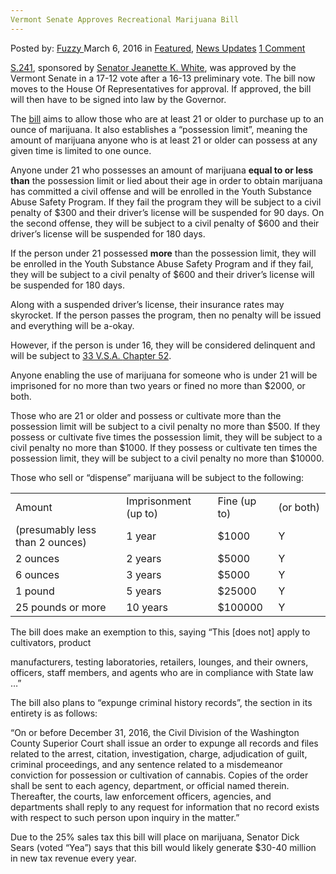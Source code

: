 ```yaml
---
Vermont Senate Approves Recreational Marijuana Bill
---
```

<article class="post-listing post-13367 post type-post status-publish format-standard has-post-thumbnail hentry  tag-approves tag-bill tag-marijuana tag-recreational tag-senate tag-vermont">
    <div class="post-inner">
        <span>Posted by: <a href="https://www.deepdotweb.com/author/fuzzy/" title="">Fuzzy </a></span>
    <span>March 6, 2016</span>
    <span>in <a href="https://www.deepdotweb.com/category/deepdot-news/" rel="category tag">Featured</a>, <a href="https://www.deepdotweb.com/category/news-updates/" rel="category tag">News Updates</a></span>
    <span><a href="https://www.deepdotweb.com/2016/03/06/vermont-senate-approves-recreational-marijuana-bill/#comments">1 Comment</a></span>
    </p>
    <div class="clear"></div>
    <div class="entry">
    <p><a href="http://legislature.vermont.gov/bill/status/2016/S.241">S.241</a>, sponsored by <a href="http://legislature.vermont.gov/people/single/2016/14620">Senator Jeanette K. White</a>, was approved by the Vermont Senate in a 17-12 vote after a 16-13 preliminary vote. The bill now moves to the House Of Representatives for approval. If approved, the bill will then have to be signed into law by the Governor.</p>
    <p>The <a href="http://legislature.vermont.gov/assets/Documents/2016/Docs/BILLS/S-0241/S-0241%20As%20Introduced.pdf">bill</a> aims to allow those who are at least 21 or older to purchase up to an ounce of marijuana. It also establishes a “possession limit”, meaning the amount of marijuana anyone who is at least 21 or older can possess at any given time is limited to one ounce.</p>
    <p>Anyone under 21 who possesses an amount of marijuana <strong>equal to or less than</strong> the possession limit or lied about their age in order to obtain marijuana has committed a civil offense and will be enrolled in the Youth Substance Abuse Safety Program. If they fail the program they will be subject to a civil penalty of $300 and their driver&#8217;s license will be suspended for 90 days. On the second offense, they will be subject to a civil penalty of $600 and their driver&#8217;s license will be suspended for 180 days.</p>
    <p>If the person under 21 possessed <strong>more</strong> than the possession limit, they will be enrolled in the Youth Substance Abuse Safety Program and if they fail, they will be subject to a civil penalty of $600 and their driver&#8217;s license will be suspended for 180 days.</p>
    <p>Along with a suspended driver&#8217;s license, their insurance rates may skyrocket. If the person passes the program, then no penalty will be issued and everything will be a-okay.</p>
    <p>However, if the person is under 16, they will be considered delinquent and will be subject to <a href="http://legislature.vermont.gov/statutes/fullchapter/33/052">33 V.S.A. </a><a href="http://legislature.vermont.gov/statutes/fullchapter/33/052">C</a><a href="http://legislature.vermont.gov/statutes/fullchapter/33/052">hapter 52</a>.</p>
    <p>Anyone enabling the use of marijuana for someone who is under 21 will be imprisoned for no more than two years or fined no more than $2000, or both.</p>
    <p>Those who are 21 or older and possess or cultivate more than the possession limit will be subject to a civil penalty no more than $500. If they possess or cultivate five times the possession limit, they will be subject to a civil penalty no more than $1000. If they possess or cultivate ten times the possession limit, they will be subject to a civil penalty no more than $10000.</p>
    <p>Those who sell or “dispense” marijuana will be subject to the following:</p>
    <table width="546">
    <tbody>
    <tr>
    <td width="216">Amount</td>
    <td width="152">Imprisonment (up to)</td>
    <td width="88">Fine (up to)</td>
    <td width="90">(or both)</td>
    </tr>
    <tr>
    <td width="216">(presumably less than 2 ounces)</td>
    <td width="152">1 year</td>
    <td width="88">$1000</td>
    <td width="90">Y</td>
    </tr>
    <tr>
    <td width="216">2 ounces</td>
    <td width="152">2 years</td>
    <td width="88">$5000</td>
    <td width="90">Y</td>
    </tr>
    <tr>
    <td width="216">6 ounces</td>
    <td width="152">3 years</td>
    <td width="88">$5000</td>
    <td width="90">Y</td>
    </tr>
    <tr>
    <td width="216">1 pound</td>
    <td width="152">5 years</td>
    <td width="88">$25000</td>
    <td width="90">Y</td>
    </tr>
    <tr>
    <td width="216">25 pounds or more</td>
    <td width="152">10 years</td>
    <td width="88">$100000</td>
    <td width="90">Y</td>
    </tr>
    </tbody>
    </table>
    <p>The bill does make an exemption to this, saying “This [does not] apply to cultivators, product</p>
    <p>manufacturers, testing laboratories, retailers, lounges, and their owners, officers, staff members, and agents who are in compliance with State law &#8230;”</p>
    <p>The bill also plans to “expunge criminal history records”, the section in its entirety is as follows:</p>
    <p>“On or before December 31, 2016, the Civil Division of the Washington County Superior Court shall issue an order to expunge all records and files related to the arrest, citation, investigation, charge, adjudication of guilt, criminal proceedings, and any sentence related to a misdemeanor conviction for possession or cultivation of cannabis. Copies of the order shall be sent to each agency, department, or official named therein. Thereafter, the courts, law enforcement officers, agencies, and departments shall reply to any request for information that no record exists with respect to such person upon inquiry in the matter.”</p>
    <p>Due to the 25% sales tax this bill will place on marijuana, Senator Dick Sears (voted “Yea”) says that this bill would likely generate $30-40 million in new tax revenue every year.</p>
    </div>
    <span style="display:none"><a href="https://www.deepdotweb.com/tag/approves/" rel="tag">approves</a> <a href="https://www.deepdotweb.com/tag/bill/" rel="tag">bill</a> <a href="https://www.deepdotweb.com/tag/marijuana/" rel="tag">marijuana</a> <a href="https://www.deepdotweb.com/tag/recreational/" rel="tag">recreational</a> <a href="https://www.deepdotweb.com/tag/senate/" rel="tag">senate</a> <a href="https://www.deepdotweb.com/tag/vermont/" rel="tag">vermont</a></span> <span style="display:none" class="updated">2016-03-06</span>
    <div style="display:none" class="vcard author" itemprop="author" itemscope itemtype="http://schema.org/Person"><strong class="fn" itemprop="name"><a href="https://www.deepdotweb.com/author/fuzzy/" title="Posts by Fuzzy" rel="author">Fuzzy</a></strong></div>
    </div>
</article>

